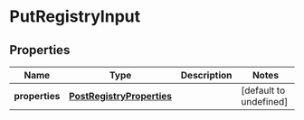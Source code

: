# PutRegistryInput

## Properties
| Name | Type | Description | Notes |
| ------------ | ------------- | ------------- | ------------- |
| **properties** | [**PostRegistryProperties**](PostRegistryProperties.md) |  | [default to undefined] |


